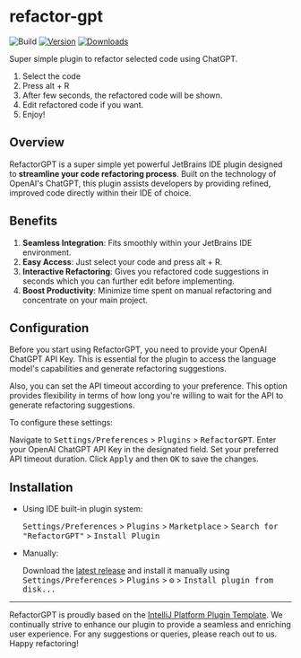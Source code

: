# refactor-gpt

![Build](https://github.com/lauvsong/refactor-gpt/workflows/Build/badge.svg)
[![Version](https://img.shields.io/jetbrains/plugin/v/PLUGIN_ID.svg)](https://plugins.jetbrains.com/plugin/PLUGIN_ID)
[![Downloads](https://img.shields.io/jetbrains/plugin/d/PLUGIN_ID.svg)](https://plugins.jetbrains.com/plugin/PLUGIN_ID)

<!-- Plugin description -->
Super simple plugin to refactor selected code using ChatGPT.
1. Select the code
2. Press alt + R
3. After few seconds, the refactored code will be shown.
4. Edit refactored code if you want.
5. Enjoy!
<!-- Plugin description end -->

## Overview
RefactorGPT is a super simple yet powerful JetBrains IDE plugin designed to **streamline your code refactoring process**.
Built on the technology of OpenAI's ChatGPT, this plugin assists developers by providing refined, improved code directly within their IDE of choice.

## Benefits
1. **Seamless Integration**: Fits smoothly within your JetBrains IDE environment.
2. **Easy Access**: Just select your code and press alt + R.
3. **Interactive Refactoring**: Gives you refactored code suggestions in seconds which you can further edit before implementing.
4. **Boost Productivity**: Minimize time spent on manual refactoring and concentrate on your main project.

## Configuration
Before you start using RefactorGPT, you need to provide your OpenAI ChatGPT API Key. This is essential for the plugin to access the language model's capabilities and generate refactoring suggestions.

Also, you can set the API timeout according to your preference. This option provides flexibility in terms of how long you're willing to wait for the API to generate refactoring suggestions.

To configure these settings:

Navigate to <kbd>Settings/Preferences</kbd> > <kbd>Plugins</kbd> > <kbd>RefactorGPT</kbd>.
Enter your OpenAI ChatGPT API Key in the designated field.
Set your preferred API timeout duration.
Click <kbd>Apply</kbd> and then <kbd>OK</kbd> to save the changes.

## Installation

- Using IDE built-in plugin system:

  <kbd>Settings/Preferences</kbd> > <kbd>Plugins</kbd> > <kbd>Marketplace</kbd> > <kbd>Search for "RefactorGPT"</kbd> >
  <kbd>Install Plugin</kbd>

- Manually:

  Download the [latest release](https://github.com/lauvsong/refactor-gpt/releases/latest) and install it manually using
  <kbd>Settings/Preferences</kbd> > <kbd>Plugins</kbd> > <kbd>⚙️</kbd> > <kbd>Install plugin from disk...</kbd>


---
RefactorGPT is proudly based on the [IntelliJ Platform Plugin Template][template]. We continually strive to enhance our plugin to provide a seamless and enriching user experience. For any suggestions or queries, please reach out to us. Happy refactoring!

[template]: https://github.com/JetBrains/intellij-platform-plugin-template
[docs:plugin-description]: https://plugins.jetbrains.com/docs/intellij/plugin-user-experience.html#plugin-description-and-presentation
